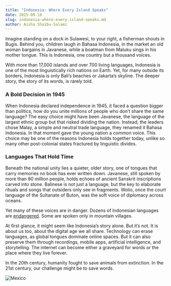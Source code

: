 ```yaml
---
title: "Indonesia: Where Every Island Speaks"
date: 2025-09-18
slug: indonesia-where-every-island-speaks.md
author: Aisha Shaibu-Salami
---
```


Imagine standing on a dock in Sulawesi, to your right, a fisherman shouts in Bugis. Behind you, children laugh in Bahasa Indonesia, in the market an old woman bargains in Javanese, while a boatman from Maluku sings in his mother tongue. This is Indonesia, one country but a thousand voices.

With more than 17,000 islands and over 700 living languages, Indonesia is one of the most linguistically rich nations on Earth. Yet, for many outside its borders, Indonesia is only Bali’s beaches or Jakarta’s skyline. The deeper story, the story of its words, is rarely told.

### A Bold Decision in 1945

When Indonesia declared independence in 1945, it faced a question bigger than politics, how do you unite millions of people who don’t share the same language? The easy choice might have been Javanese, the language of the largest ethnic group but that risked dividing the nation. Instead, the leaders chose Malay, a simple and neutral trade language, they renamed it Bahasa Indonesia. In that moment gave the young nation a common voice. This choice may be one of the reasons Indonesia holds together today, unlike so many other post-colonial states fractured by linguistic divides.

### Languages That Hold Time

Beneath the national unity lies a quieter, older story, one of tongues that carry memories no book has ever written down. Javanese, still spoken by more than 80 million people, holds echoes of ancient Sanskrit inscriptions carved into stone. Balinese is not just a language, but the key to elaborate rituals and songs that outsiders only see in fragments. Wolio, once the court language of the Sultanate of Buton, was the soft voice of diplomacy across oceans.

Yet many of these voices are in danger.  Dozens of Indonesian languages are [endangered](https://news.cornell.edu/stories/2014/02/linguist-illuminates-endangered-dialects-indonesia). Some are spoken only in mountain villages. 

At first glance, it might seem like Indonesia’s story alone. But it’s not. It is about us too, about the digital age we all share. Technology can erase languages, as global tongues dominate online spaces. But it can also preserve them through recordings, mobile apps, artificial intelligence, and storytelling. The internet can become either a graveyard for words or the place where they live forever.

In the 20th century, humanity fought to save animals from extinction. In the 21st century, our challenge might be to save words.

![Mexico](/img/blog/ini-indonesia-blogpost.png)